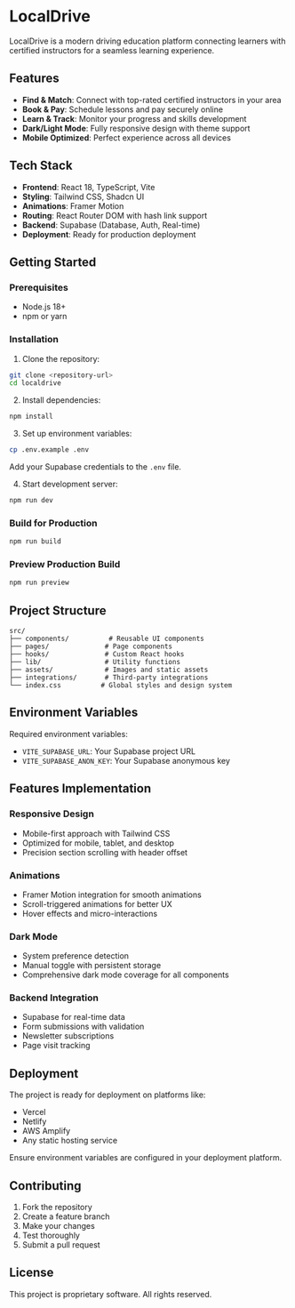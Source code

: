 # LocalDrive

LocalDrive is a modern driving education platform connecting learners with certified instructors for a seamless learning experience.

## Features

- **Find & Match**: Connect with top-rated certified instructors in your area
- **Book & Pay**: Schedule lessons and pay securely online
- **Learn & Track**: Monitor your progress and skills development
- **Dark/Light Mode**: Fully responsive design with theme support
- **Mobile Optimized**: Perfect experience across all devices

## Tech Stack

- **Frontend**: React 18, TypeScript, Vite
- **Styling**: Tailwind CSS, Shadcn UI
- **Animations**: Framer Motion
- **Routing**: React Router DOM with hash link support
- **Backend**: Supabase (Database, Auth, Real-time)
- **Deployment**: Ready for production deployment

## Getting Started

### Prerequisites

- Node.js 18+ 
- npm or yarn

### Installation

1. Clone the repository:
```bash
git clone <repository-url>
cd localdrive
```

2. Install dependencies:
```bash
npm install
```

3. Set up environment variables:
```bash
cp .env.example .env
```
Add your Supabase credentials to the `.env` file.

4. Start development server:
```bash
npm run dev
```

### Build for Production

```bash
npm run build
```

### Preview Production Build

```bash
npm run preview
```

## Project Structure

```
src/
├── components/          # Reusable UI components
├── pages/              # Page components
├── hooks/              # Custom React hooks
├── lib/                # Utility functions
├── assets/             # Images and static assets
├── integrations/       # Third-party integrations
└── index.css          # Global styles and design system
```

## Environment Variables

Required environment variables:

- `VITE_SUPABASE_URL`: Your Supabase project URL
- `VITE_SUPABASE_ANON_KEY`: Your Supabase anonymous key

## Features Implementation

### Responsive Design
- Mobile-first approach with Tailwind CSS
- Optimized for mobile, tablet, and desktop
- Precision section scrolling with header offset

### Animations
- Framer Motion integration for smooth animations
- Scroll-triggered animations for better UX
- Hover effects and micro-interactions

### Dark Mode
- System preference detection
- Manual toggle with persistent storage
- Comprehensive dark mode coverage for all components

### Backend Integration
- Supabase for real-time data
- Form submissions with validation
- Newsletter subscriptions
- Page visit tracking

## Deployment

The project is ready for deployment on platforms like:
- Vercel
- Netlify
- AWS Amplify
- Any static hosting service

Ensure environment variables are configured in your deployment platform.

## Contributing

1. Fork the repository
2. Create a feature branch
3. Make your changes
4. Test thoroughly
5. Submit a pull request

## License

This project is proprietary software. All rights reserved.

